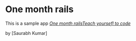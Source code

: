 # One month rails

This is a sample app [*One month railsTeach yoursefl to code*](http://onemonthrails.com)

by [Saurabh Kumar]